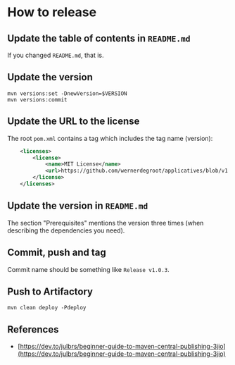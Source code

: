# How to release

## Update the table of contents in `README.md`

If you changed `README.md`, that is.

## Update the version

```
mvn versions:set -DnewVersion=$VERSION
mvn versions:commit
```

## Update the URL to the license

The root `pom.xml` contains a tag which includes the tag name (version):

```xml
    <licenses>
        <license>
            <name>MIT License</name>
            <url>https://github.com/wernerdegroot/applicatives/blob/v1.0.1/LICENSE</url>
        </license>
    </licenses>
```

## Update the version in `README.md`

The section "Prerequisites" mentions the version three times (when describing the dependencies you need).

## Commit, push and tag

Commit name should be something like `Release v1.0.3`.

## Push to Artifactory

```
mvn clean deploy -Pdeploy
```

## References

* [https://dev.to/julbrs/beginner-guide-to-maven-central-publishing-3jio](https://dev.to/julbrs/beginner-guide-to-maven-central-publishing-3jio)